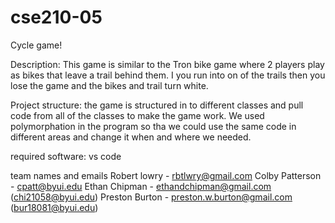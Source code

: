 # cse210-05
Cycle game!

Description:
This game is similar to the Tron bike game where 2 players play as bikes that leave a trail behind them. I you run into on of the trails then you lose the game and the bikes and trail turn white.

Project structure:
the game is structured in to different classes and pull code from all of the classes to make the game work. We used polymorphation in the program so tha we could use the same code in different areas and change it when and where we needed.

required software:
vs code

team names and emails
Robert lowry - rbtlwry@gmail.com
Colby Patterson - cpatt@byui.edu
Ethan Chipman - ethandchipman@gmail.com (chi21058@byui.edu)
Preston Burton - preston.w.burton@gmail.com (bur18081@byui.edu)